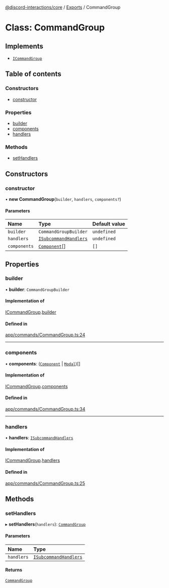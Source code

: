 [@discord-interactions/core](../README.md) / [Exports](../modules.md) / CommandGroup

# Class: CommandGroup

## Implements

- [`ICommandGroup`](../interfaces/ICommandGroup.md)

## Table of contents

### Constructors

- [constructor](CommandGroup.md#constructor)

### Properties

- [builder](CommandGroup.md#builder)
- [components](CommandGroup.md#components)
- [handlers](CommandGroup.md#handlers)

### Methods

- [setHandlers](CommandGroup.md#sethandlers)

## Constructors

### constructor

• **new CommandGroup**(`builder`, `handlers`, `components?`)

#### Parameters

| Name | Type | Default value |
| :------ | :------ | :------ |
| `builder` | `CommandGroupBuilder` | `undefined` |
| `handlers` | [`ISubcommandHandlers`](../modules.md#isubcommandhandlers) | `undefined` |
| `components` | [`Component`](../modules.md#component)[] | `[]` |

## Properties

### builder

• **builder**: `CommandGroupBuilder`

#### Implementation of

[ICommandGroup](../interfaces/ICommandGroup.md).[builder](../interfaces/ICommandGroup.md#builder)

#### Defined in

[app/commands/CommandGroup.ts:24](https://github.com/ssMMiles/discord-interactions/blob/41cab1d/packages/core/src/app/commands/CommandGroup.ts#L24)

___

### components

• **components**: ([`Component`](../modules.md#component) \| [`Modal`](Modal.md))[]

#### Implementation of

[ICommandGroup](../interfaces/ICommandGroup.md).[components](../interfaces/ICommandGroup.md#components)

#### Defined in

[app/commands/CommandGroup.ts:34](https://github.com/ssMMiles/discord-interactions/blob/41cab1d/packages/core/src/app/commands/CommandGroup.ts#L34)

___

### handlers

• **handlers**: [`ISubcommandHandlers`](../modules.md#isubcommandhandlers)

#### Implementation of

[ICommandGroup](../interfaces/ICommandGroup.md).[handlers](../interfaces/ICommandGroup.md#handlers)

#### Defined in

[app/commands/CommandGroup.ts:25](https://github.com/ssMMiles/discord-interactions/blob/41cab1d/packages/core/src/app/commands/CommandGroup.ts#L25)

## Methods

### setHandlers

▸ **setHandlers**(`handlers`): [`CommandGroup`](CommandGroup.md)

#### Parameters

| Name | Type |
| :------ | :------ |
| `handlers` | [`ISubcommandHandlers`](../modules.md#isubcommandhandlers) |

#### Returns

[`CommandGroup`](CommandGroup.md)
